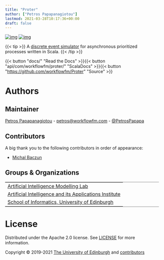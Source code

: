 ```yaml
---
title: "Proter"
author: ["Petros Papapanagiotou"]
lastmod: 2021-03-28T10:17:36+00:00
draft: false
---
```


[![img](https://img.shields.io/badge/version-0.6.1-brightgreen.svg)](../../releases/latest)
[![img](https://img.shields.io/badge/license-Apache%202.0-yellowgreen.svg)](https://opensource.org/licenses/Apache-2.0)

{{< tip >}}
A [discrete event simulator](https://en.wikipedia.org/wiki/Discrete-event_simulation) for asynchronous prioritized processes written in Scala.
{{< /tip >}}

<table border="2" cellspacing="0" cellpadding="6" rules="groups" frame="hsides">


{{< button "docs/" "Read the Docs" >}}{{< button "api/com/workflowfm/proter/" "ScalaDocs" >}}{{< button "https://github.com/workflowfm/Proter" "Source" >}}


<a id="authors"></a>

# Authors

## Maintainer

[Petros Papapanagiotou](https://homepages.inf.ed.ac.uk/ppapapan/) - petros@workflowfm.com - [@PetrosPapapa](https://twitter.com/petrospapapa)

## Contributors

A big thank you to the following contributors in order of appearance:

-   [Michal Baczun](https://github.com/MBaczun)


## Groups & Organizations

<tbody>
<tr>
<td class="org-left"><a href="https://aiml.inf.ed.ac.uk/">Artificial Intelligence Modelling Lab</a></td>
</tr>


<tr>
<td class="org-left"><a href="https://web.inf.ed.ac.uk/aiai">Artificial Intelligence and its Applications Institute</a></td>
</tr>


<tr>
<td class="org-left"><a href="https://www.ed.ac.uk/informatics/">School of Informatics, University of Edinburgh</a></td>
</tr>
</tbody>
</table>


# License

Distributed under the Apache 2.0 license. See [LICENSE](https://github.com/workflowfm/Proter/blob/master/LICENSE) for more information.

Copyright &copy; 2019-2021 [The University of Edinburgh](https://www.ed.ac.uk/) and [contributors](#authors)

